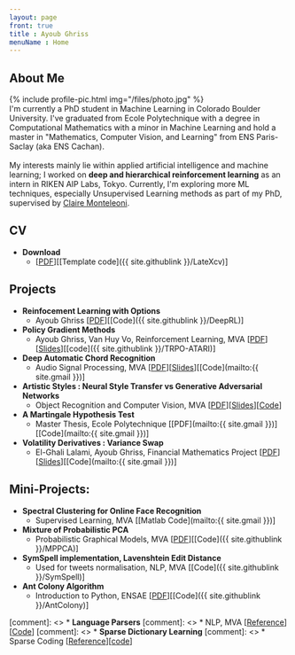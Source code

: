 ```yaml
---
layout: page
front: true
title : Ayoub Ghriss
menuName : Home
---
```




## About Me
{%
include profile-pic.html
img="/files/photo.jpg"
%}
<br>
I'm currently a PhD student in Machine Learning in Colorado Boulder University. I've graduated from Ecole Polytechnique with a degree in Computational Mathematics with a minor in Machine Learning and hold a master in "Mathematics, Computer Vision, and Learning" from ENS Paris-Saclay (aka ENS Cachan).<br><br>
My interests mainly lie within applied artificial intelligence and machine learning; I worked on **deep and hierarchical reinforcement learning** as an intern in RIKEN AIP Labs, Tokyo. Currently, I'm exploring more ML techniques, especially Unsupervised Learning methods as part of my PhD, supervised by [Claire Monteleoni](https://www.colorado.edu/faculty/claire-monteleoni/).
<br>

## CV
* **Download**
    * [[PDF](/files/CV.pdf)][[Template code]({{ site.githublink }}/LateXcv)]

## Projects

* **Reinfocement Learning with Options**
    * Ayoub Ghriss [[PDF](/files/pdfs/mva/Thesis.pdf)][[Code]({{ site.githublink }}/DeepRL)]
* **Policy Gradient Methods**
    * Ayoub Ghriss, Van Huy Vo, Reinforcement Learning, MVA [[PDF](/files/pdfs/mva/pg_drl.pdf)][[Slides](/files/pdfs/mva/pg_drl_slides.pdf)][[code]({{ site.githublink }}/TRPO-ATARI)]
* **Deep Automatic Chord Recognition**
    * Audio Signal Processing, MVA [[PDF](/files/pdfs/mva/dacr.pdf)][[Slides](/files/pdfs/mva/dacr_slides.pdf)][[Code](mailto:{{ site.gmail }})]
* **Artistic Styles : Neural Style Transfer vs Generative Adversarial Networks**
    * Object Recognition and Computer Vision, MVA [[PDF](/files/pdfs/mva/recv.pdf)][[Slides](https://docs.google.com/presentation/d/1QwbmCmGqboeYhUQsBQlmdzVLk75U46gT3wEIylS8rro/edit#slide=id.gc6f90357f_0_5)][[Code](TODO)]
* **A Martingale Hypothesis Test**
    * Master Thesis, Ecole Polytechnique [[PDF](mailto:{{ site.gmail }})] [[Code](mailto:{{ site.gmail }})]
* **Volatility Derivatives : Variance Swap**
    * El-Ghali Lalami, Ayoub Ghriss, Financial Mathematics Project [[PDF](/files/pdfs/X/vol.pdf)][[Slides](/files/pdfs/X/vol_slides.pdf)][[Code](mailto:{{ site.gmail }})]

## Mini-Projects:

* **Spectral Clustering for Online Face Recognition**
    * Supervised Learning, MVA [[Matlab Code](mailto:{{ site.gmail }})]
* **Mixture of Probabilistic PCA**
    * Probabilistic Graphical Models, MVA [[PDF](/files/pdfs/mva/mppca.pdf)][[Code]({{ site.githublink }}/MPPCA)]
* **SymSpell implementation, Lavenshtein Edit Distance**
    * Used for tweets normalisation, NLP, MVA [[Code]({{ site.githublink }}/SymSpell)]
* **Ant Colony Algorithm**
    * Introduction to Python, ENSAE [[PDF](/files/pdfs/ensae/ants.pdf)][[Code]({{ site.githublink }}/AntColony)]

[comment]: <> * **Language Parsers**
[comment]: <>    * NLP, MVA [[Reference](TODO)][[Code](TODO)]
[comment]: <> * **Sparse Dictionary Learning**
[comment]: <>    * Sparse Coding [[Reference](TODO)][[code](TODO)]

